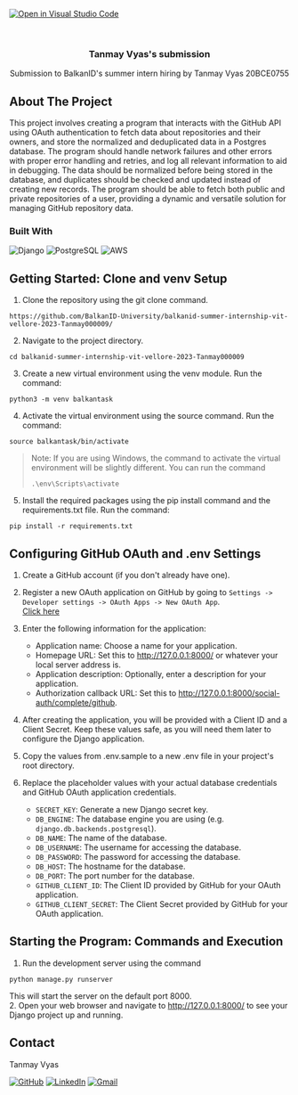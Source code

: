 [![Open in Visual Studio Code](https://classroom.github.com/assets/open-in-vscode-c66648af7eb3fe8bc4f294546bfd86ef473780cde1dea487d3c4ff354943c9ae.svg)](https://classroom.github.com/online_ide?assignment_repo_id=10772484&assignment_repo_type=AssignmentRepo)

<br />
<div align="center">
  <h3 align="center">Tanmay Vyas's submission</h3>

  <p align="center">
    Submission to BalkanID's summer intern hiring by Tanmay Vyas 20BCE0755
  </p>
</div>

<!-- ABOUT THE PROJECT -->
## About The Project

This project involves creating a program that interacts with the GitHub API using OAuth authentication to fetch data about repositories and their owners, and store the normalized and deduplicated data in a Postgres database. The program should handle network failures and other errors with proper error handling and retries, and log all relevant information to aid in debugging. The data should be normalized before being stored in the database, and duplicates should be checked and updated instead of creating new records. The program should be able to fetch both public and private repositories of a user, providing a dynamic and versatile solution for managing GitHub repository data.

### Built With
![Django](https://img.shields.io/badge/Django-092E20?style=for-the-badge&logo=django&logoColor=green)
![PostgreSQL](https://img.shields.io/badge/PostgreSQL-316192?style=for-the-badge&logo=postgresql&logoColor=white)
![AWS](https://img.shields.io/badge/AWS-%23FF9900.svg?style=for-the-badge&logo=amazon-aws&logoColor=white)

## Getting Started: Clone and venv Setup

1. Clone the repository using the git clone command. <br />
```
https://github.com/BalkanID-University/balkanid-summer-internship-vit-vellore-2023-Tanmay000009/
```
2. Navigate to the project directory.
```
cd balkanid-summer-internship-vit-vellore-2023-Tanmay000009
```
3. Create a new virtual environment using the venv module. Run the command:
```
python3 -m venv balkantask
```
4. Activate the virtual environment using the source command. Run the command:
```
source balkantask/bin/activate
```
> Note: If you are using Windows, the command to activate the virtual environment will be slightly different. You can run the command 
> ```
> .\env\Scripts\activate 
> ```
5. Install the required packages using the pip install command and the requirements.txt file. Run the command:
```
pip install -r requirements.txt
```

## Configuring GitHub OAuth and .env Settings

1. Create a GitHub account (if you don't already have one).
2. Register a new OAuth application on GitHub by going to `Settings -> Developer settings -> OAuth Apps -> New OAuth App`. <br />
[Click here](https://github.com/settings/applications/new)
3. Enter the following information for the application:
    - Application name: Choose a name for your application.
    - Homepage URL: Set this to http://127.0.0.1:8000/ or whatever your local server address is.
    - Application description: Optionally, enter a description for your application.
    - Authorization callback URL: Set this to http://127.0.0.1:8000/social-auth/complete/github.
4. After creating the application, you will be provided with a Client ID and a Client Secret. Keep these values safe, as you will need them later to configure the Django application.
5. Copy the values from .env.sample to a new .env file in your project's root directory.
6. Replace the placeholder values with your actual database credentials and GitHub OAuth application credentials.

     - `SECRET_KEY`: Generate a new Django secret key.
     - `DB_ENGINE`: The database engine you are using (e.g. `django.db.backends.postgresql`).
     - `DB_NAME`: The name of the database.
     - `DB_USERNAME`: The username for accessing the database.
     - `DB_PASSWORD`: The password for accessing the database.
     - `DB_HOST`: The hostname for the database.
     - `DB_PORT`: The port number for the database.
     - `GITHUB_CLIENT_ID`: The Client ID provided by GitHub for your OAuth application.
     - `GITHUB_CLIENT_SECRET`: The Client Secret provided by GitHub for your OAuth application.

## Starting the Program: Commands and Execution
1. Run the development server using the command <br /> 
 ```
 python manage.py runserver
 ``` 
This will start the server on the default port 8000. <br />
2. Open your web browser and navigate to http://127.0.0.1:8000/ to see your Django project up and running.

<!-- CONTACT -->
## Contact

Tanmay Vyas

[![GitHub](https://img.shields.io/badge/github-%23121011.svg?style=for-the-badge&logo=github&logoColor=white)](https://github.com/Tanmay000009)
[![LinkedIn](https://img.shields.io/badge/linkedin-%230077B5.svg?style=for-the-badge&logo=linkedin&logoColor=white)](https://www.linkedin.com/in/tanmay-vyas-09/)
[![Gmail](https://img.shields.io/badge/Gmail-D14836?style=for-the-badge&logo=gmail&logoColor=white)](mailto:tanmayvyas09@gmail.com)

